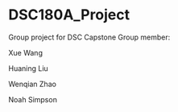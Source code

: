 # DSC180A_Project

Group project for DSC Capstone 
Group member:

  Xue Wang
  
  Huaning Liu
  
  Wenqian Zhao 
  
  Noah Simpson
